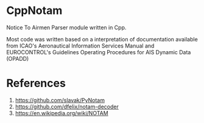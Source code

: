 # CppNotam
Notice To Airmen Parser module written in Cpp.

Most code was written based on a interpretation of documentation available from ICAO's Aeronautical Information Services Manual and 
EUROCONTROL's Guidelines Operating Procedures for AIS Dynamic Data (OPADD)

# References
1. https://github.com/slavak/PyNotam
2. https://github.com/dfelix/notam-decoder
3. https://en.wikipedia.org/wiki/NOTAM
